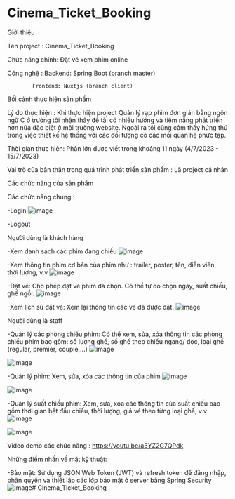# Cinema_Ticket_Booking

Giới thiệu

Tên project : Cinema_Ticket_Booking

Chức năng chính: Đặt vé xem phim online

Công nghệ : Backend: Spring Boot (branch master)

            Frontend: Nuxtjs (branch client)


Bối cảnh thực hiện sản phẩm

Lý do thực hiện : Khi thực hiện project Quản lý rạp phim đơn giản bằng ngôn ngữ C ở trường tôi nhận thấy đề tài có nhiều hướng và tiềm năng phát triển hơn nữa đặc biệt ở môi trường website. Ngoài ra tôi cũng cảm thấy hứng thú trong việc thiết kế hệ thống với các đối tượng có các mối quan hệ phức tạp.

Thời gian thực hiện: Phần lớn được viết trong khoảng 11 ngày (4/7/2023 - 15/7/2023)

Vai trò của bản thân trong quá trình phát triển sản phẩm : Là project cá nhân


Các chức năng của sản phẩm

Các chức năng chung :

  -Login
  ![image](https://github.com/Doan1412/Cinema_Ticket_Booking/assets/85919961/6e43bd09-5b9e-498f-8384-cc167c5c5724)

  -Logout
  
Người dùng là khách hàng

  -Xem danh sách các phim đang chiếu
  ![image](https://github.com/Doan1412/Cinema_Ticket_Booking/assets/85919961/3349a3c0-c03f-40f6-b43f-66c385378ac4)

  -Xem thông tin phim cơ bản của phim như : trailer, poster, tên, diễn viên, thời lượng, v.v
  ![image](https://github.com/Doan1412/Cinema_Ticket_Booking/assets/85919961/857fa9cf-5931-4bcb-9503-04148aa59e7d)

  -Đặt vé: Cho phép đặt vé phim đã chọn. Có thể tự do chọn ngày, suất chiếu, ghế ngồi.
  ![image](https://github.com/Doan1412/Cinema_Ticket_Booking/assets/85919961/e36b244b-496a-452b-86c7-ee5b9e8e85d7)

  -Xem lịch sử đặt vé: Xem lại thông tin các vé đã được đặt.
  ![image](https://github.com/Doan1412/Cinema_Ticket_Booking/assets/85919961/b76cdbae-a6f8-47d4-a628-7ec025684e2e)

Người dùng là staff

  -Quản lý các phòng chiếu phim: Có thể xem, sửa, xóa thông tin các phòng chiếu phim bao gồm: số lượng ghế, số ghế theo chiều ngang/ dọc, loại ghế (regular, premier, couple,...)
  ![image](https://github.com/Doan1412/Cinema_Ticket_Booking/assets/85919961/9dc9db30-907c-42fe-88d7-06ef3d58cd1c)
  
  ![image](https://github.com/Doan1412/Cinema_Ticket_Booking/assets/85919961/1dfa6d8e-7e5d-4da6-a514-3810d713f100)
  
  -Quản lý phim: Xem, sửa, xóa các thông tin của phim
  ![image](https://github.com/Doan1412/Cinema_Ticket_Booking/assets/85919961/20f931ef-669e-4afb-b504-753b734c6c4c)

  ![image](https://github.com/Doan1412/Cinema_Ticket_Booking/assets/85919961/ca701f36-7e41-4456-842d-a18bee77ee64)

  -Quản lý suất chiếu phim: Xem, sửa, xóa các thông tin của suất chiếu bao gồm thời gian bắt đầu chiếu, thời lượng, giá vé theo từng loại ghế, v.v
  ![image](https://github.com/Doan1412/Cinema_Ticket_Booking/assets/85919961/f1974e55-8006-49fd-8a9b-05aa8f661aa3)

  ![image](https://github.com/Doan1412/Cinema_Ticket_Booking/assets/85919961/743801ec-e63c-40ba-bd3b-c9c32ee332f3)
  
Video demo các chức năng : https://youtu.be/a3YZ2G7QPdk

Những điểm nhấn về mặt kỹ thuật:

  -Bảo mật: Sử dụng JSON Web Token (JWT) và refresh token để đăng nhập, phân quyền và thiết lập các lớp bảo mật ở server bắng Spring Security 
  ![image](https://github.com/Doan1412/Cinema_Ticket_Booking/assets/85919961/bcede6d3-5eed-4076-9100-2433c56fe25a)# Cinema_Ticket_Booking



